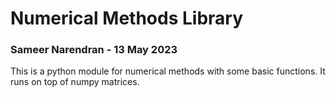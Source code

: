 # Numerical Methods Library
### Sameer Narendran - 13 May 2023

This is a python module for numerical methods with some basic functions. It runs on top of numpy matrices.
